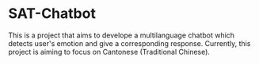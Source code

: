 # SAT-Chatbot
This is a project that aims to develope a multilanguage chatbot which detects user's emotion 
and give a corresponding response. Currently, this project is aiming to focus on Cantonese (Traditional Chinese).